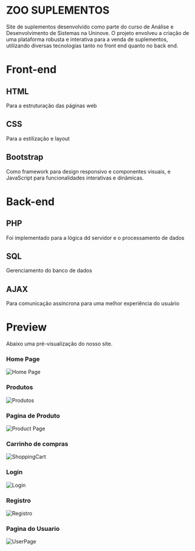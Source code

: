 # ZOO SUPLEMENTOS

Site de suplementos desenvolvido como parte do curso de Análise e Desenvolvimento de Sistemas na Uninove. O projeto envolveu a criação de uma plataforma robusta e interativa para a venda de suplementos, utilizando diversas tecnologias tanto no front end quanto no back end.

# Front-end

## HTML
Para a estruturação das páginas web

## CSS
Para a estilização e layout

## Bootstrap 
Como framework para design responsivo e componentes visuais, e JavaScript para funcionalidades interativas e dinâmicas.

# Back-end

## PHP 
Foi implementado para a lógica dd servidor e o processamento de dados

## SQL
Gerenciamento do banco de dados

## AJAX
Para comunicação assíncrona para uma melhor experiência do usuário 


# Preview
Abaixo uma pré-visualização do nosso site.

### Home Page
![Home Page](https://imgur.com/p5qI0mv.png)

### Produtos
![Produtos](https://imgur.com/tl7TgjC.png)

### Pagina de Produto
![Product Page](https://imgur.com/rKRpbmp.png)

### Carrinho de compras
![ShoppingCart](https://imgur.com/wzkouis.png)

### Login
![Login](https://imgur.com/3XrJQ9F.png)

### Registro
![Registro](https://imgur.com/u2WfNdW.png)

### Pagina do Usuario
![UserPage](https://imgur.com/Gjdzo7B.png)

